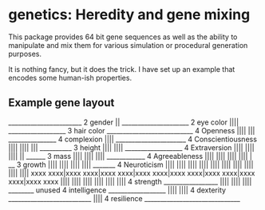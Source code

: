 # genetics: Heredity and gene mixing

This package provides 64 bit gene sequences as well as the ability to manipulate and mix them for various simulation or procedural generation purposes.

It is nothing fancy, but it does the trick. I have set up an example that encodes some human-ish properties.

## Example gene layout

  _______________________ 2 gender
 || _____________________ 2 eye color
 ||||  __________________ 3 hair color         ___________________________ 4 Openness
 |||| ||| _______________ 4 complexion        ||||  ______________________ 4 Conscientiousness
 |||| |||| ||| __________ 3 height            |||| |||| __________________ 4 Extraversion
 |||| |||| |||| || ______ 3 mass              |||| |||| ||||  ____________ 4 Agreeableness
 |||| |||| |||| |||| | __ 3 growth            |||| |||| |||| ||||  _______ 4 Neuroticism
 |||| |||| |||| |||| ||||                     |||| |||| |||| |||| ||||
 xxxx xxxx|xxxx xxxx|xxxx xxxx|xxxx xxxx|xxxx xxxx|xxxx xxxx|xxxx xxxx|xxxx xxxx
                          |||| |||| |||| ||||                          |||| ||||
 4 strength _________________  |||| |||| ||||                           ________ unused
 4 intelligence __________________  |||| ||||
 4 dexterity __________________________  ||||
 4 resilience ______________________________